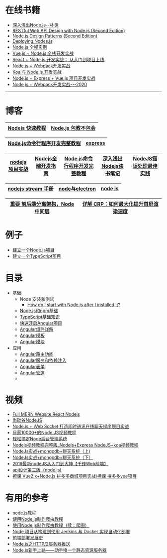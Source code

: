 

# 在线书籍
* [深入浅出Node.js--朴灵](https://weread.qq.com/web/reader/d1b32290718ff65fd1befcc)
* [RESTful Web API Design with Node.js (Second Edition)](https://weread.qq.com/web/reader/e18328807230082ee18b465)
* [Node.js Design Patterns (Second Edition)](https://weread.qq.com/web/reader/85c323d07230078385c04a5)
* [Deploying Nodes.js](https://weread.qq.com/web/reader/7e232b1072300cf17e20628)
* [Node.js 全程实例](https://weread.qq.com/web/reader/d45320c071a4952bd4500a5)
* [Vue.js + Node.js 全栈开发实战](https://weread.qq.com/web/reader/16932930723279061699c7e)
* [React + Node.js 开发实战： 从入门到项目上线](https://weread.qq.com/web/reader/29b322f07224e31b29b76fc)
* [Node.js + Webpack开发实战](https://weread.qq.com/web/reader/7fd32de0723278b37fd69c3)
* [Koa 与 Node.js 开发实战](https://weread.qq.com/web/reader/b68323207184869ab687b03)
* [Node.js + Express + Vue.js 项目开发实战](https://weread.qq.com/web/reader/6af326a071de88a96aff6ad)
* [Node.js + Webpack开发实战---2020](https://weread.qq.com/web/reader/7fd32de0723278b37fd69c3)
---

# 博客

[Nodejs 快速教程](https://www.yht7.com/nodejs/nodejs-tutorial.html)|[Node.js 包教不包会](https://www.kancloud.cn/kancloud/node-lessons)|
---|---|

[Node.js命令行程序开发完整教程](https://www.kancloud.cn/outsider/clitool)|[express](https://weread.qq.com/web/reader/20b328a0718ac6b320b2869k6c8328f022d6c8349cc72d5)|
---|---|

[nodejs项目实战](https://www.kancloud.cn/winter1981/weixinshake/595810)|[Nodejs全端开发指南](https://www.kancloud.cn/zengqs1976/thinkjs-uniapp-framework/1834675)|[Node.js命令行程序开发完整教程](https://www.kancloud.cn/outsider/clitool/313173)|[深入浅出Nodejs读书笔记](https://www.kancloud.cn/thinkphp/nodejs-note/43575)|[NodeJS错误处理最佳实践](https://www.kancloud.cn/thinkphp/nodejs-errorhandling/39145)|
---|---|---|---|---|

[nodejs stream 手册](https://www.kancloud.cn/kancloud/stream-handbook/81769)|[node与electron](https://www.kancloud.cn/chandler/nodejs/1172691)|[node js](https://www.kancloud.cn/pimingzhao/node_js/1523594)|
---|---|---|

[重要 前后端分离架构，Node 中间层](https://www.crs811.com/archives/1542)|[详解 CRP：如何最大化提升首屏渲染速度](https://juejin.im/post/5c33794bf265da6158775100)|
---|---|

# 例子
* [建立一个Node.js项目](https://weread.qq.com/web/reader/7f332f2072462dd67f32c8ck8e232ec02198e296a067180)
* [建立一个TypeScript项目](https://weread.qq.com/web/reader/7f332f2072462dd67f32c8ck341323f021e34173cb3824c)


# 目录

* 基础
  * Node 安装和测试 
    * [How do I start with Node.js after I installed it?](https://nodejs.org/en/docs/guides/getting-started-guide/) 
  * [ Node.js和npm基础](https://weread.qq.com/web/reader/7f332f2072462dd67f32c8ck98f3284021498f137082c2e) 
  * [TypeScript基础知识](https://weread.qq.com/web/reader/7f332f2072462dd67f32c8ck33e3289021c33e75ff09694)
  * [快速开启Angular项目](https://weread.qq.com/web/reader/7f332f2072462dd67f32c8cka1d32a6022aa1d0c6e83eb4)
  * [Angular组件详解](https://weread.qq.com/web/reader/7f332f2072462dd67f32c8ckc0c320a0232c0c7c76d365a)
  * [Angular模板](https://weread.qq.com/web/reader/7f332f2072462dd67f32c8ck09332a2023b093f65e0888c)
  * [Angular模块](https://weread.qq.com/web/reader/7f332f2072462dd67f32c8ck7cb321502467cbbc409e62d)
* 应用
  * [Angular路由功能](https://weread.qq.com/web/reader/7f332f2072462dd67f32c8ck28d32de024d28dd2c795c7f) 
  * [Angular服务和依赖注入](https://weread.qq.com/web/reader/7f332f2072462dd67f32c8ck93d32d9025693db85ed9e60)
  * [ Angular表单](https://weread.qq.com/web/reader/7f332f2072462dd67f32c8ckc9e32940268c9e1074f5bc6)
  * [Angular管道](https://weread.qq.com/web/reader/7f332f2072462dd67f32c8ck76d325c028076dc611d6d8c)
  * []()
# 视频

* [Full MERN Website React Nodejs ](https://www.youtube.com/watch?v=4ELH8CT4J0A)
* [尚硅谷NodeJS](https://www.bilibili.com/video/av60702895?from=search&seid=15291502401325606341)
* [Node.js + Web Socket 打造即时通讯在线聊天程序项目实战](https://www.bilibili.com/video/av71240977?from=search&seid=15674378511028862001)
* [月薪10000+的Node.JS视频教程](https://www.bilibili.com/video/av53671663/?spm_id_from=333.788.videocard.3)
* [轻松搞定Node后台管理系统](https://www.bilibili.com/video/av54440690/?spm_id_from=333.788.videocard.0)
* [Nodejs视频教程完整版_Nodejs+Express NodeJS+koa视频教程](https://www.bilibili.com/video/av38925557/?spm_id_from=333.788.videocard.1)
* [NodeJs实战+mongodb+聊天系统（上)](https://www.bilibili.com/video/av51445384/?spm_id_from=333.788.videocard.1)
* [NodeJs实战+mongodb+聊天系统（下）](https://www.bilibili.com/video/av51459555/?spm_id_from=333.788.videocard.1)
* [2019最新nodeJS从入门到大神【千锋Web前端】](https://www.bilibili.com/video/av53978941?from=search&seid=16033522356009238537)
* [api设计第三版（node.js)](https://www.bilibili.com/video/av74605570?from=search&seid=5739552451698653385)
* [撩课 Vue2.x+Node.js 拼多多商城项目实战\撩课 拼多多vue项目](https://www.bilibili.com/video/av78207763?from=search&seid=62145169076968126)

# 有用的参考
* [node.js教程](https://www.shuzhiduo.com/search/NodeJS/)
* [使用Node.js制作爬虫教程](http://blog.didispace.com/nodejspachong/)
* [使用Node.js制作爬虫教程（续：爬图）](http://blog.didispace.com/nodejspachong2/)
* [Node 项目从构建到使用 Jenkins 与 Docker 实现自动化部署](http://dockone.io/article/9507)
* [前端部署发展史](http://dockone.io/article/9406)
* [Node.js之HTTP/2服务器推送](https://kiwenlau.com/2018/03/27/nodejs-and-http/)
* [Node.js新手上路——动手撸一个静态资源服务器](https://developer.51cto.com/art/201903/593401.htm)
